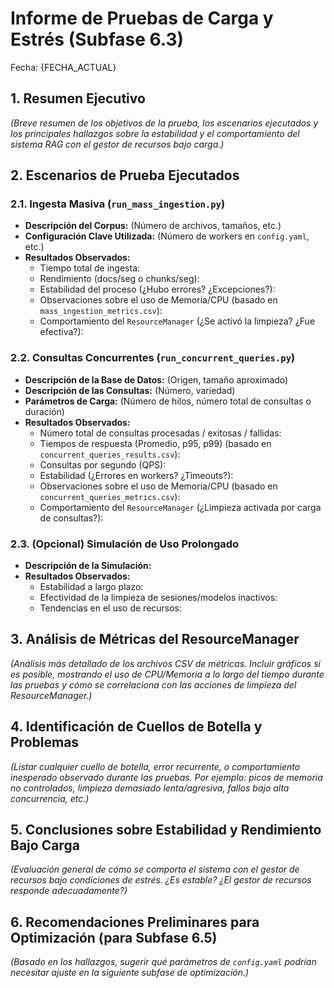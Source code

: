 # Informe de Pruebas de Carga y Estrés (Subfase 6.3)

Fecha: {FECHA_ACTUAL}

## 1. Resumen Ejecutivo

*(Breve resumen de los objetivos de la prueba, los escenarios ejecutados y los principales hallazgos sobre la estabilidad y el comportamiento del sistema RAG con el gestor de recursos bajo carga.)*

## 2. Escenarios de Prueba Ejecutados

### 2.1. Ingesta Masiva (`run_mass_ingestion.py`)

*   **Descripción del Corpus:** (Número de archivos, tamaños, etc.)
*   **Configuración Clave Utilizada:** (Número de workers en `config.yaml`, etc.)
*   **Resultados Observados:**
    *   Tiempo total de ingesta:
    *   Rendimiento (docs/seg o chunks/seg):
    *   Estabilidad del proceso (¿Hubo errores? ¿Excepciones?):
    *   Observaciones sobre el uso de Memoria/CPU (basado en `mass_ingestion_metrics.csv`):
    *   Comportamiento del `ResourceManager` (¿Se activó la limpieza? ¿Fue efectiva?):

### 2.2. Consultas Concurrentes (`run_concurrent_queries.py`)

*   **Descripción de la Base de Datos:** (Origen, tamaño aproximado)
*   **Descripción de las Consultas:** (Número, variedad)
*   **Parámetros de Carga:** (Número de hilos, número total de consultas o duración)
*   **Resultados Observados:**
    *   Número total de consultas procesadas / exitosas / fallidas:
    *   Tiempos de respuesta (Promedio, p95, p99) (basado en `concurrent_queries_results.csv`):
    *   Consultas por segundo (QPS):
    *   Estabilidad (¿Errores en workers? ¿Timeouts?):
    *   Observaciones sobre el uso de Memoria/CPU (basado en `concurrent_queries_metrics.csv`):
    *   Comportamiento del `ResourceManager` (¿Limpieza activada por carga de consultas?):

### 2.3. (Opcional) Simulación de Uso Prolongado

*   **Descripción de la Simulación:**
*   **Resultados Observados:**
    *   Estabilidad a largo plazo:
    *   Efectividad de la limpieza de sesiones/modelos inactivos:
    *   Tendencias en el uso de recursos:

## 3. Análisis de Métricas del ResourceManager

*(Análisis más detallado de los archivos CSV de métricas. Incluir gráficos si es posible, mostrando el uso de CPU/Memoria a lo largo del tiempo durante las pruebas y cómo se correlaciona con las acciones de limpieza del ResourceManager.)*

## 4. Identificación de Cuellos de Botella y Problemas

*(Listar cualquier cuello de botella, error recurrente, o comportamiento inesperado observado durante las pruebas. Por ejemplo: picos de memoria no controlados, limpieza demasiado lenta/agresiva, fallos bajo alta concurrencia, etc.)*

## 5. Conclusiones sobre Estabilidad y Rendimiento Bajo Carga

*(Evaluación general de cómo se comporta el sistema con el gestor de recursos bajo condiciones de estrés. ¿Es estable? ¿El gestor de recursos responde adecuadamente?)*

## 6. Recomendaciones Preliminares para Optimización (para Subfase 6.5)

*(Basado en los hallazgos, sugerir qué parámetros de `config.yaml` podrían necesitar ajuste en la siguiente subfase de optimización.)* 